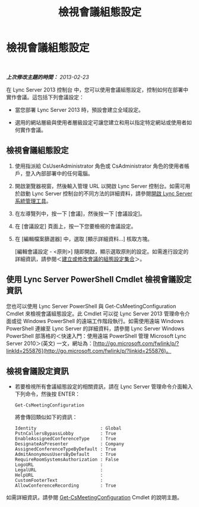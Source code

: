 ﻿---
title: 檢視會議組態設定
TOCTitle: 檢視會議組態設定
ms:assetid: d03a4684-9d8b-4728-917d-5b5c91511e2c
ms:mtpsurl: https://technet.microsoft.com/zh-tw/library/JJ721894(v=OCS.15)
ms:contentKeyID: 49890324
ms.date: 08/24/2015
mtps_version: v=OCS.15
ms.translationtype: HT
---

# 檢視會議組態設定

 

_**上次修改主題的時間：** 2013-02-23_

在 Lync Server 2013 控制台 中，您可以使用會議組態設定，控制如何在部署中實作會議。這包括下列會議設定：

  - 當您部署 Lync Server 2013 時，預設會建立全域設定。

  - 選用的網站層級與使用者層級設定可讓您建立和用以指定特定網站或使用者如何實作會議。

## 檢視會議組態設定

1.  使用指派給 CsUserAdministrator 角色或 CsAdministrator 角色的使用者帳戶，登入內部部署中的任何電腦。

2.  開啟瀏覽器視窗，然後輸入管理 URL 以開啟 Lync Server 控制台。如需可用於啟動 Lync Server 控制台的不同方法的詳細資料，請參閱[開啟 Lync Server 系統管理工具](lync-server-2013-open-lync-server-administrative-tools.md)。

3.  在左導覽列中，按一下 \[會議\]，然後按一下 \[會議設定\]。

4.  在 \[會議設定\] 頁面上，按一下您要檢視的會議設定。

5.  在 \[編輯檔案篩選器\] 中，選取 \[顯示詳細資料...\] 核取方塊。
    
    \[編輯會議設定 - \<原則\>\] 隨即開啟，顯示選取原則的設定。如需進行設定的詳細資訊，請參閱＜[建立或修改會議的組態設定集合](lync-server-2013-create-or-modify-a-collection-of-meeting-configuration-settings.md)＞。

## 使用 Lync Server PowerShell Cmdlet 檢視會議設定資訊

您也可以使用 Lync Server PowerShell 與 Get-CsMeetingConfiguration Cmdlet 來檢視會議組態設定。此 Cmdlet 可以從 Lync Server 2013 管理命令介面或從 Windows PowerShell 的遠端工作階段執行。如需使用遠端 Windows PowerShell 連線至 Lync Server 的詳細資料，請參閱 Lync Server Windows PowerShell 部落格的＜快速入門：使用遠端 PowerShell 管理 Microsoft Lync Server 2010＞(英文) 一文，網址為：[http://go.microsoft.com/fwlink/p/?linkId=255876](http://go.microsoft.com/fwlink/p/?linkid=255876)。

## 檢視會議設定資訊

  - 若要檢視所有會議組態設定的相關資訊，請在 Lync Server 管理命令介面輸入下列命令，然後按 ENTER：
    
        Get-CsMeetingConfiguration
    
    將會傳回類似如下的資訊：
    
        Identity                        : Global
        PstnCallersBypassLobby          : True
        EnableAssignedConferenceType    : True
        DesignateAsPresenter            : Company
        AssignedConferenceTypeByDefault : True
        AdmitAnonymousUsersByDefault    : True
        RequireRoomSystemsAuthorization : False
        LogoURL                         :
        LegalURL                        :
        HelpURL                         :
        CustomFooterText                :
        AllowConferenceRecording        : True

如需詳細資訊，請參閱 [Get-CsMeetingConfiguration](get-csmeetingconfiguration.md) Cmdlet 的說明主題。

